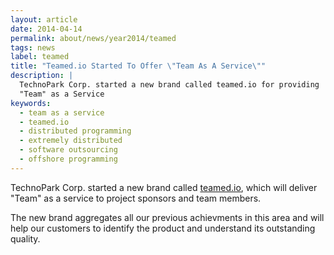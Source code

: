 ```yaml
---
layout: article
date: 2014-04-14
permalink: about/news/year2014/teamed
tags: news
label: teamed
title: "Teamed.io Started To Offer \"Team As A Service\""
description: |
  TechnoPark Corp. started a new brand called teamed.io for providing
  "Team" as a Service
keywords:
  - team as a service
  - teamed.io
  - distributed programming
  - extremely distributed
  - software outsourcing
  - offshore programming
---
```


TechnoPark Corp. started a new brand called
[teamed.io](http://www.teamed.io), which will deliver "Team" as a
service to project sponsors and team members.

The new brand aggregates all our previous achievments in this area and will help our customers to
identify the product and understand its outstanding quality.
